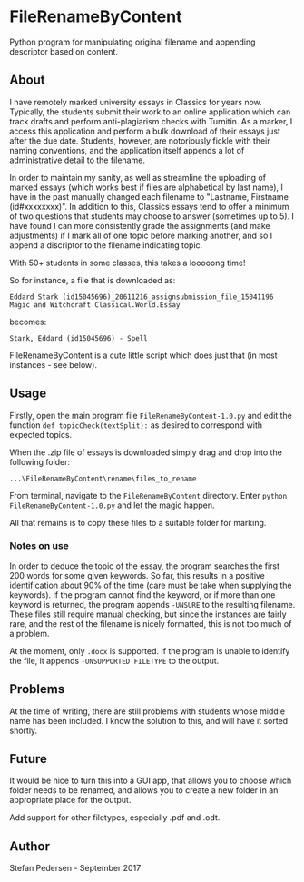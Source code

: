 # FileRenameByContent
Python program for manipulating original filename and appending descriptor based on content.

## About
I have remotely marked university essays in Classics for years now. Typically, the students submit their work to an online application which can track drafts and perform anti-plagiarism checks with Turnitin. As a marker, I access this application and perform a bulk download of their essays just after the due date. Students, however, are notoriously fickle with their naming conventions, and the application itself appends a lot of administrative detail to the filename.

In order to maintain my sanity, as well as streamline the uploading of marked essays (which works best if files are alphabetical by last name), I have in the past manually changed each filename to "Lastname, Firstname (id#xxxxxxxx)". In addition to this, Classics essays tend to offer a minimum of two questions that students may choose to answer (sometimes up to 5). I have found I can more consistently grade the assignments (and make adjustments) if I mark all of one topic before marking another, and so I append a discriptor to the filename indicating topic.

With 50+ students in some classes, this takes a looooong time!

So for instance, a file that is downloaded as: 
```
Eddard Stark (id15045696)_20611216_assignsubmission_file_15041196 Magic and Witchcraft Classical.World.Essay 
```
becomes:
```
Stark, Eddard (id15045696) - Spell
```

FileRenameByContent is a cute little script which does just that (in most instances - see below).

## Usage

Firstly, open the main program file ```FileRenameByContent-1.0.py``` and edit the function ```def topicCheck(textSplit):``` as desired to correspond with expected topics.

When the .zip file of essays is downloaded simply drag and drop into the following folder:

```
...\FileRenameByContent\rename\files_to_rename
```
From terminal, navigate to the ```FileRenameByContent``` directory. Enter ```python FileRenameByContent-1.0.py``` and let the magic happen.

All that remains is to copy these files to a suitable folder for marking.

### Notes on use

In order to deduce the topic of the essay, the program searches the first 200 words for some given keywords. So far, this results in a positive identification about 90% of the time (care must be take when supplying the keywords). If the program cannot find the keyword, or if more than one keyword is returned, the program appends ```-UNSURE``` to the resulting filename. These files still require manual checking, but since the instances are fairly rare, and the rest of the filename is nicely formatted, this is not too much of a problem.

At the moment, only ```.docx``` is supported. If the program is unable to identify the file, it appends ```-UNSUPPORTED FILETYPE``` to the output.

## Problems

At the time of writing, there are still problems with students whose middle name has been included. I know the solution to this, and will have it sorted shortly.

## Future

It would be nice to turn this into a GUI app, that allows you to choose which folder needs to be renamed, and allows you to create a new folder in an appropriate place for the output.

Add support for other filetypes, especially .pdf and .odt.

## Author

Stefan Pedersen - September 2017
